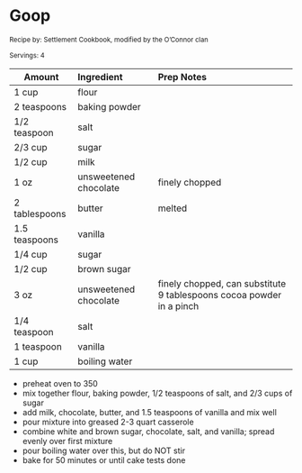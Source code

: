 # Goop

<small>Recipe by: Settlement Cookbook, modified by the O’Connor clan</small>

<small>Servings: 4</small>

| Amount        | Ingredient            | Prep Notes                                                           |
| ------------- | :-------------------- | :------------------------------------------------------------------- |
| 1 cup         | flour                 |                                                                      |
| 2 teaspoons   | baking powder         |                                                                      |
| 1/2 teaspoon  | salt                  |                                                                      |
| 2/3 cup       | sugar                 |                                                                      |
| 1/2 cup       | milk                  |                                                                      |
| 1 oz          | unsweetened chocolate | finely chopped                                                       |
| 2 tablespoons | butter                | melted                                                               |
| 1.5 teaspoons | vanilla               |                                                                      |
| 1/4 cup       | sugar                 |                                                                      |
| 1/2 cup       | brown sugar           |                                                                      |
| 3 oz          | unsweetened chocolate | finely chopped, can substitute 9 tablespoons cocoa powder in a pinch |
| 1/4 teaspoon  | salt                  |                                                                      |
| 1 teaspoon    | vanilla               |                                                                      |
| 1 cup         | boiling water         |                                                                      |

- preheat oven to 350
- mix together flour, baking powder, 1/2 teaspoons of salt, and 2/3 cups of sugar
- add milk, chocolate, butter, and 1.5 teaspoons of vanilla and mix well
- pour mixture into greased 2-3 quart casserole
- combine white and brown sugar, chocolate, salt, and vanilla; spread evenly over first mixture
- pour boiling water over this, but do NOT stir
- bake for 50 minutes or until cake tests done

